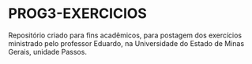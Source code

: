 # PROG3-EXERCICIOS
Repositório criado para fins acadêmicos, para postagem dos exercícios ministrado pelo professor Eduardo, na Universidade do Estado de Minas Gerais, unidade Passos.
